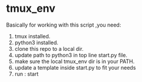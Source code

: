 # tmux_env

Basically for working with this script ,you need:
1. tmux installed. 
2. python3 installed.
3. clone this repo to a local dir.
4. update path to python3 in top line start.py file.
5. make sure the local tmux_env dir is in your PATH.
6. update a template inside start.py to fit your needs
7. run : start <the tmux session name you chose> 
